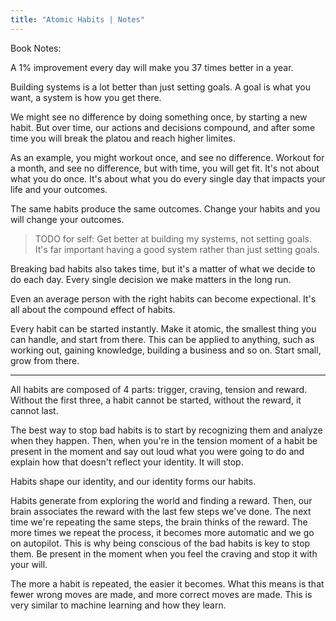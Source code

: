 ```yaml
---
title: "Atomic Habits | Notes"
---
```

Book Notes:

A 1% improvement every day will make you 37 times better in a year.

Building systems is a lot better than just setting goals. A goal is what you want, a system is how you get there.

We might see no difference by doing something once, by starting a new habit. But over time, our actions and decisions compound, and after some time you will break the platou and reach higher limites.

As an example, you might workout once, and see no difference. Workout for a month, and see no difference, but with time, you will get fit. It's not about what you do once. It's about what you do every single day that impacts your life and your outcomes.

The same habits produce the same outcomes. Change your habits and you will change your outcomes.

> TODO for self: Get better at building my systems, not setting goals. It's far important having a good system rather than just setting goals.

Breaking bad habits also takes time, but it's a matter of what we decide to do each day. Every single decision we make matters in the long run.

Even an average person with the right habits can become expectional. It's all about the compound effect of habits.

Every habit can be started instantly. Make it atomic, the smallest thing you can handle, and start from there. This can be applied to anything, such as working out, gaining knowledge, building a business and so on. Start small, grow from there.

---
All habits are composed of 4 parts: trigger, craving, tension and reward.
Without the first three, a habit cannot be started, without the reward, it cannot last.

The best way to stop bad habits is to start by recognizing them and analyze when they happen. Then, when you're in the tension moment of a habit be present in the moment and say out loud what you were going to do and explain how that doesn't reflect your identity. It will stop.

Habits shape our identity, and our identity forms our habits.

Habits generate from exploring the world and finding a reward. Then, our brain associates the reward with the last few steps we've done. The next time we're repeating the same steps, the brain thinks of the reward. The more times we repeat the process, it becomes more automatic and we go on autopilot. This is why being conscious of the bad habits is key to stop them. Be present in the moment when you feel the craving and stop it with your will.

The more a habit is repeated, the easier it becomes. What this means is that fewer wrong moves are made, and more correct moves are made. This is very similar to machine learning and how they learn.